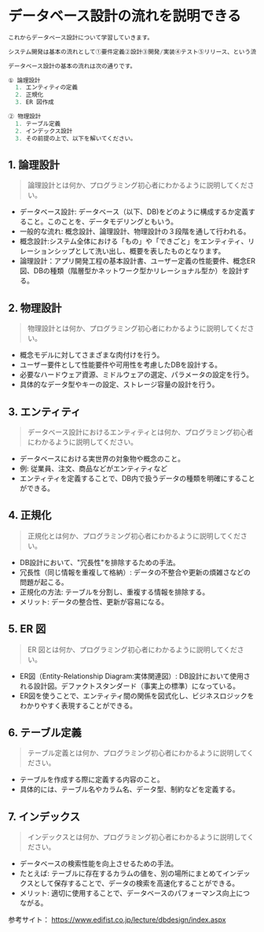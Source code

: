 # データベース設計の流れを説明できる

```sql
これからデータベース設計について学習していきます。

システム開発は基本の流れとして①要件定義②設計③開発/実装④テスト⑤リリース、という流れで進んでいきます。データベース設計はその中の「②設計」で行われます。

データベース設計の基本の流れは次の通りです。

① 論理設計
  1. エンティティの定義
  2. 正規化
  3. ER 図作成

② 物理設計
  1. テーブル定義
  2. インデックス設計
  3. その前提の上で、以下を解いてください。
```

## 1. 論理設計
> 論理設計とは何か、プログラミング初心者にわかるように説明してください。

- データベース設計: データベース（以下、DB)をどのように構成するか定義すること。このことを、データモデリングともいう。
- 一般的な流れ: 概念設計、論理設計、物理設計の３段階を通して行われる。
- 概念設計:システム全体における「もの」や「できごと」をエンティティ、リレーションシップとして洗い出し、概要を表したものとなります。
- 論理設計：アプリ開発工程の基本設計書、ユーザー定義の性能要件、概念ER図、DBの種類（階層型かネットワーク型かリレーショナル型か）を設計する。

## 2. 物理設計
> 物理設計とは何か、プログラミング初心者にわかるように説明してください。
- 概念モデルに対してさまざまな肉付けを行う。
- ユーザー要件として性能要件や可用性を考慮したDBを設計する。
- 必要なハードウェア資源、ミドルウェアの選定、パラメータの設定を行う。
- 具体的なデータ型やキーの設定、ストレージ容量の設計を行う。

## 3. エンティティ
> データベース設計におけるエンティティとは何か、プログラミング初心者にわかるように説明してください。
- データベースにおける実世界の対象物や概念のこと。
- 例: 従業員、注文、商品などがエンティティなど
- エンティティを定義することで、DB内で扱うデータの種類を明確にすることができる。

## 4. 正規化
> 正規化とは何か、プログラミング初心者にわかるように説明してください。
- DB設計において、"冗長性"を排除するための手法。
- 冗長性（同じ情報を重複して格納）: データの不整合や更新の煩雑さなどの問題が起こる。
- 正規化の方法: テーブルを分割し、重複する情報を排除する。
- メリット: データの整合性、更新が容易になる。

## 5. ER 図
> ER 図とは何か、プログラミング初心者にわかるように説明してください。
- ER図（Entity-Relationship Diagram:実体関連図）: DB設計において使用される設計図。デファクトスタンダード（事実上の標準）になっている。
- ER図を使うことで、エンティティ間の関係を図式化し、ビジネスロジックをわかりやすく表現することができる。

## 6. テーブル定義
> テーブル定義とは何か、プログラミング初心者にわかるように説明してください。
- テーブルを作成する際に定義する内容のこと。
- 具体的には、テーブル名やカラム名、データ型、制約などを定義する。

## 7. インデックス
> インデックスとは何か、プログラミング初心者にわかるように説明してください。
- データベースの検索性能を向上させるための手法。
- たとえば: テーブルに存在するカラムの値を、別の場所にまとめてインデックスとして保存することで、データの検索を高速化することができる。
- メリット: 適切に使用することで、データベースのパフォーマンス向上につながる。

参考サイト：
https://www.edifist.co.jp/lecture/dbdesign/index.aspx
